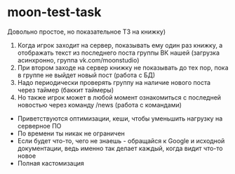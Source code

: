 # moon-test-task
Довольно простое, но показательное ТЗ на книжку)

1. Когда игрок заходит на сервер, показывать ему один раз книжку, а отображать текст из последнего поста группы ВК нашей (загрузка асинхронно, группа vk.com/moonstudio)
2. При втором заходе на сервер книжку не показывать до тех пор, пока в группе не выйдет новый пост (работа с БД)
3. Надо периодически проверять группу на наличие нового поста через таймер (баккит таймеры)
4. Но также игрок может в любой момент ознакомиться с последней новостью через команду /news (работа с командами)

- Приветствуются оптимизации, кеши, чтобы уменьшить нагрузку на серверное ПО
- По времени ты никак не ограничен
- Если будет что-то, чего не знаешь - обращайся к Google и исходной документации, ведь именно так делает каждый, когда видит что-то новое
- Полная кастомизация
